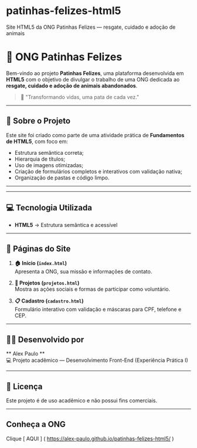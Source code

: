 # patinhas-felizes-html5
Site HTML5 da ONG Patinhas Felizes — resgate, cuidado e adoção de animais
# 🐾 ONG Patinhas Felizes

Bem-vindo ao projeto **Patinhas Felizes**, uma plataforma desenvolvida em **HTML5** com o objetivo de divulgar o trabalho de uma ONG dedicada ao **resgate, cuidado e adoção de animais abandonados**.

> 💛 "Transformando vidas, uma pata de cada vez."

---

## 📖 Sobre o Projeto

Este site foi criado como parte de uma atividade prática de **Fundamentos de HTML5**, com foco em:
- Estrutura semântica correta;
- Hierarquia de títulos;
- Uso de imagens otimizadas;
- Criação de formulários completos e interativos com validação nativa;
- Organização de pastas e código limpo.

---


---

## 💻 Tecnologia Utilizada

- **HTML5** → Estrutura semântica e acessível  

---

## 📸 Páginas do Site

1. **🏠 Início (`index.html`)**  
   Apresenta a ONG, sua missão e informações de contato.

2. **💚 Projetos (`projetos.html`)**  
   Mostra as ações sociais e formas de participar como voluntário.

3. **📋 Cadastro (`cadastro.html`)**  
   Formulário interativo com validação e máscaras para CPF, telefone e CEP.

---
## 👩‍💻 Desenvolvido por

** Alex Paulo **  
💻 Projeto acadêmico — Desenvolvimento Front-End (Experiência Prática I)

---

## 🧾 Licença

Este projeto é de uso acadêmico e não possui fins comerciais.

---
## Conheça a ONG
Clique [ AQUI ] ( https://alex-paulo.github.io/patinhas-felizes-html5/ )




